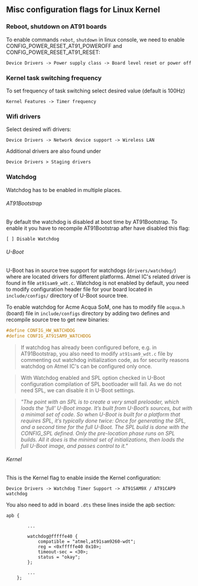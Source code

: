 ## Misc configuration flags for Linux Kernel

### Reboot, shutdown on AT91 boards

To enable commands `rebot`, `shutdown` in linux console, we need to enable CONFIG_POWER_RESET_AT91_POWEROFF and CONFIG_POWER_RESET_AT91_RESET:

```
Device Drivers -> Power supply class -> Board level reset or power off
```

### Kernel task switching frequency

To set frequency of task switching select desired value (default is 100Hz)

```
Kernel Features -> Timer frequency
```

### Wifi drivers

Select desired wifi drivers:
```
Device Drivers -> Network device support -> Wireless LAN
```
Additional drivers are also found under
```
Device Drivers > Staging drivers
```

### Watchdog

Watchdog has to be enabled in multiple places.

###### AT91Bootstrap
By default the watchdog is disabled at boot time by AT91Bootstrap. To enable it you have to recompile AT91Bootstrap after have disabled this flag:

```
[ ] Disable Watchdog   
```

###### U-Boot

U-Boot has in source tree support for watchdogs (`drivers/watchdog/`) where are located drivers for different platforms. Atmel IC's related driver is found in file `at91sam9_wdt.c`.
Watchdog is not enabled by default, you need to modify configuration header file for your board located in `include/configs/` directory of U-Boot source tree.

To enable watchdog for Acme Acqua SoM, one has to modify file `acqua.h` (board) file in `include/configs` directory by adding two defines and recompile source tree to get new binaries:
```c
#define CONFIG_HW_WATCHDOG
#define CONFIG_AT91SAM9_WATCHDOG
```

> If watchdog has already been configured before, e.g. in AT91Bootstrap, you also need to modify `at91sam9_wdt.c` file by commenting out
> watchdog initialization code, as for security reasons watchdog on Atmel IC's can be configured only once.

> With Watchdog enabled and SPL option checked in U-Boot configuration compilation of SPL bootloader will fail.  As we do not need SPL, we can disable it in U-Boot settings.

>*"The point with an SPL is to create a very small preloader, which loads the 'full' U-Boot image. It’s built from U-Boot’s sources, but with a minimal set of code. So when U-Boot is built for a platform that requires SPL, it’s typically done twice: Once for generating the SPL, and a second time for the full U-Boot. The SPL build is done with the CONFIG\_SPL defined. Only the pre-location phase runs on SPL builds. All it does is the minimal set of initializations, then loads the full U-Boot image, and passes control to it."*

###### Kernel
This is the Kernel flag to enable inside the Kernel configuration:
```
Device Drivers -> Watchdog Timer Support -> AT91SAM9X / AT91CAP9 watchdog
```

You also need to add in board `.dts` these lines inside the apb section:
```
apb {

        ...

        watchdog@fffffe40 {
            compatible = "atmel,at91sam9260-wdt";
            reg = <0xfffffe40 0x10>;
            timeout-sec = <30>;
            status = "okay";
        };

        ...
    };
  ```
